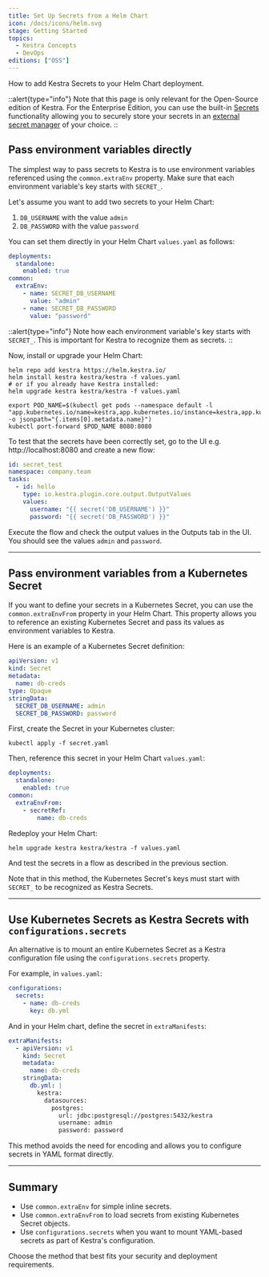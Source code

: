 ```yaml
---
title: Set Up Secrets from a Helm Chart
icon: /docs/icons/helm.svg
stage: Getting Started
topics:
  - Kestra Concepts
  - DevOps
editions: ["OSS"]
---
```


How to add Kestra Secrets to your Helm Chart deployment.

::alert{type="info"}
Note that this page is only relevant for the Open-Source edition of Kestra. For the Enterprise Edition, you can use the built-in [Secrets](../06.enterprise/02.governance/secrets.md) functionality allowing you to securely store your secrets in an [external secret manager](../06.enterprise/02.governance/secrets-manager.md) of your choice.
::

## Pass environment variables directly

The simplest way to pass secrets to Kestra is to use environment variables referenced using the `common.extraEnv` property. Make sure that each environment variable's key starts with `SECRET_`.

Let's assume you want to add two secrets to your Helm Chart:
1. `DB_USERNAME` with the value `admin`
2. `DB_PASSWORD` with the value `password`

You can set them directly in your Helm Chart `values.yaml` as follows:

```yaml
deployments:
  standalone:
    enabled: true
common:
  extraEnv:
    - name: SECRET_DB_USERNAME
      value: "admin"
    - name: SECRET_DB_PASSWORD
      value: "password"
```

::alert{type="info"}
Note how each environment variable's key starts with `SECRET_`. This is important for Kestra to recognize them as secrets.
::

Now, install or upgrade your Helm Chart:

```shell
helm repo add kestra https://helm.kestra.io/
helm install kestra kestra/kestra -f values.yaml
# or if you already have Kestra installed:
helm upgrade kestra kestra/kestra -f values.yaml

export POD_NAME=$(kubectl get pods --namespace default -l "app.kubernetes.io/name=kestra,app.kubernetes.io/instance=kestra,app.kubernetes.io/component=standalone" -o jsonpath="{.items[0].metadata.name}")
kubectl port-forward $POD_NAME 8080:8080
```

To test that the secrets have been correctly set, go to the UI e.g. http://localhost:8080 and create a new flow:

```yaml
id: secret_test
namespace: company.team
tasks:
  - id: hello
    type: io.kestra.plugin.core.output.OutputValues
    values:
      username: "{{ secret('DB_USERNAME') }}"
      password: "{{ secret('DB_PASSWORD') }}"
```

Execute the flow and check the output values in the Outputs tab in the UI. You should see the values `admin` and `password`.

---

## Pass environment variables from a Kubernetes Secret

If you want to define your secrets in a Kubernetes Secret, you can use the `common.extraEnvFrom` property in your Helm Chart. This property allows you to reference an existing Kubernetes Secret and pass its values as environment variables to Kestra.

Here is an example of a Kubernetes Secret definition:

```yaml
apiVersion: v1
kind: Secret
metadata:
  name: db-creds
type: Opaque
stringData:
  SECRET_DB_USERNAME: admin
  SECRET_DB_PASSWORD: password
```

First, create the Secret in your Kubernetes cluster:

```shell
kubectl apply -f secret.yaml
```

Then, reference this secret in your Helm Chart `values.yaml`:

```yaml
deployments:
  standalone:
    enabled: true
common:
  extraEnvFrom:
    - secretRef:
        name: db-creds
```

Redeploy your Helm Chart:

```shell
helm upgrade kestra kestra/kestra -f values.yaml
```

And test the secrets in a flow as described in the previous section.

Note that in this method, the Kubernetes Secret's keys must start with `SECRET_` to be recognized as Kestra Secrets.

---

## Use Kubernetes Secrets as Kestra Secrets with `configurations.secrets`

An alternative is to mount an entire Kubernetes Secret as a Kestra configuration file using the `configurations.secrets` property.

For example, in `values.yaml`:

```yaml
configurations:
  secrets:
    - name: db-creds
      key: db.yml
```

And in your Helm chart, define the secret in `extraManifests`:

```yaml
extraManifests:
  - apiVersion: v1
    kind: Secret
    metadata:
      name: db-creds
    stringData:
      db.yml: |
        kestra:
          datasources:
            postgres:
              url: jdbc:postgresql://postgres:5432/kestra
              username: admin
              password: password
```

This method avoids the need for encoding and allows you to configure secrets in YAML format directly.

---

## Summary

- Use `common.extraEnv` for simple inline secrets.  
- Use `common.extraEnvFrom` to load secrets from existing Kubernetes Secret objects.  
- Use `configurations.secrets` when you want to mount YAML-based secrets as part of Kestra's configuration.  

Choose the method that best fits your security and deployment requirements.
